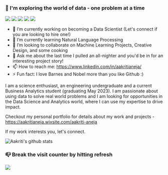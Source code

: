 ### 👋 I'm exploring the world of data - one problem at a time

![](https://img.shields.io/badge/<Data_Science>-informational?style=flat&logo=<LOGO_NAME>&logoColor=white&color=2bbc8a)
![](https://img.shields.io/badge/<Analytics>-informational?style=flat&logo=<LOGO_NAME>&logoColor=white&color=2bbc8a)
![](https://img.shields.io/badge/<Strategy>-informational?style=flat&logo=<LOGO_NAME>&logoColor=white&color=2bbc8a)
![](https://img.shields.io/badge/<Product_Management>-informational?style=flat&logo=<LOGO_NAME>&logoColor=white&color=2bbc8a)
![](https://img.shields.io/badge/<Storytelling>-informational?style=flat&logo=<LOGO_NAME>&logoColor=white&color=2bbc8a)

- 🔭 I’m currently working on becoming a Data Scientist (Let's connect if you are looking to hire one!)
- 🌱 I’m currently learning Natural Language Processing
- 👯 I’m looking to collaborate on Machine Learning Projects, Creative Design, and some cooking
- 💬 Ask me about the last time I pulled an all-nighter and you'd be in for an interesting project story!
- 📫 How to reach me: https://www.linkedin.com/in/aakritianeja/
- ⚡ Fun fact: I love Barnes and Nobel more than you like Github :)

I am a science enthusiast, an engineering undergraduate and a current Business Analytics student (graduating May 2023). I am passionate about using data to solve real world problems and I am looking for opportunities in the Data Science and Analytics world, where I can use my expertise to drive impact.

Checkout my personal portfolio for details about my work and projects - https://aakritianeja.wixsite.com/aakriti-aneja

If my work interests you, let's connect. 

![Aakriti's github stats](https://github-readme-stats.vercel.app/api?username=aakritianeja&show_icons=true&theme=radical)

### 📪 Break the visit counter by hitting refresh
<a target="_blank" rel="noopener noreferrer" href="https://github.com/aakritianeja">
    <img src="https://profile-counter.glitch.me/aakritianeja/count.svg" />
</div>

<!--
**aakritianeja/aakritianeja** is a ✨ _special_ ✨ repository because its `README.md` (this file) appears on your GitHub profile.

Here are some ideas to get you started:

- 🔭 I’m currently working on ...
- 🌱 I’m currently learning ...
- 👯 I’m looking to collaborate on ...
- 🤔 I’m looking for help with ...
- 💬 Ask me about ...
- 📫 How to reach me: ...
- 😄 Pronouns: ...
- ⚡ Fun fact: ...
-->


